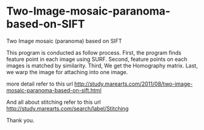 # Two-Image-mosaic-paranoma-based-on-SIFT
Two Image mosaic (paranoma) based on SIFT

This program is conducted as follow process.
First, the program finds feature point in each image using SURF.
Second, feature points on each images is matched by similarity.
Third, We get the Homography matrix.
Last, we warp the image for attaching into one image.

more detail refer to this url
http://study.marearts.com/2011/08/two-image-mosaic-paranoma-based-on-sift.html

And all about stitching refer to this url
http://study.marearts.com/search/label/Stitching


Thank you.
